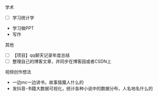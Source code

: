 学术

- [ ]  学习统计学
-  学习做PPT
-  写作

其他
- [ ] 【项目】qq聊天记录年度总结
- [ ] 整理自己的博客文章，并同步在博客园或者CSDN上

视频创作想法

-  一边mc一边讲书，故事猎魔人什么的
-  发抖音-书籍大数据可视化，统计各种小说中的数据分布，人名地名什么的
